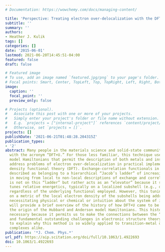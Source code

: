 ```yaml
---
# Documentation: https://wowchemy.com/docs/managing-content/

title: 'Perspective: Treating electron over-delocalization with the DFT+U method'
subtitle: ''
summary: ''
authors:
- Heather J. Kulik
tags: []
categories: []
date: '2015-06-01'
lastmod: 2021-06-20T14:45:51-04:00
featured: false
draft: false

# Featured image
# To use, add an image named `featured.jpg/png` to your page's folder.
# Focal points: Smart, Center, TopLeft, Top, TopRight, Left, Right, BottomLeft, Bottom, BottomRight.
image:
  caption: ''
  focal_point: ''
  preview_only: false

# Projects (optional).
#   Associate this post with one or more of your projects.
#   Simply enter your project's folder or file name without extension.
#   E.g. `projects = ["internal-project"]` references `content/project/deep-learning/index.md`.
#   Otherwise, set `projects = []`.
projects: []
publishDate: '2021-06-21T01:48:28.204315Z'
publication_types:
- '2'
abstract: Many people in the materials science and solid-state community are familiar
  with the acronym “DFT+U.” For those less familiar, this technique uses ideas from
  model Hamiltonians that permit the description of both metals and insulators to
  address problems of electron over-delocalization in practical implementations of
  density functional theory (DFT). Exchange-correlation functionals in DFT are often
  described as belonging to a hierarchical “Jacob’s ladder” of increasing accuracy
  in moving from local to non-local descriptions of exchange and correlation. DFT+U
  is not on this “ladder” but rather acts as an “elevator” because it systematically
  tunes relative energetics, typically on a localized subshell (e.g., d or f electrons),
  regardless of the underlying functional employed. However, this tuning is based
  on a metric of the local electron density of the subshells being addressed, thus
  necessitating physical or chemical or intuition about the system of interest. I
  will provide a brief overview of the history of how DFT+U came to be starting from
  the origin of the Hubbard and Anderson model Hamiltonians. This history lesson is
  necessary because it permits us to make the connections between the “Hubbard U”
  and fundamental outstanding challenges in electronic structure theory, and it helps
  to explain why this method is so widely applied to transition-metal oxides and organometallic
  complexes alike.
publication: '*J. Chem. Phys.*'
url_pdf: https://aip.scitation.org/doi/full/10.1063/1.4922693
doi: 10.1063/1.4922693
---
```

